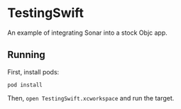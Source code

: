 # TestingSwift
An example of integrating Sonar into a stock Objc app.

## Running
First, install pods:

```
pod install
```

Then, `open TestingSwift.xcworkspace` and run the target.